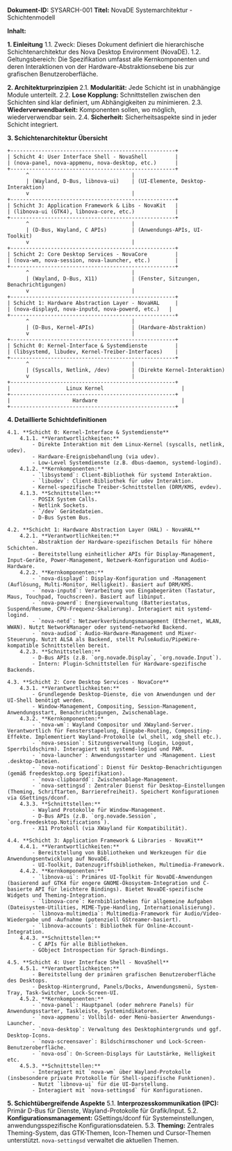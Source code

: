 **Dokument-ID:** SYSARCH-001
**Titel:** NovaDE Systemarchitektur - Schichtenmodell

**Inhalt:**

**1. Einleitung**
    1.1. Zweck: Dieses Dokument definiert die hierarchische Schichtenarchitektur des Nova Desktop Environment (NovaDE).
    1.2. Geltungsbereich: Die Spezifikation umfasst alle Kernkomponenten und deren Interaktionen von der Hardware-Abstraktionsebene bis zur grafischen Benutzeroberfläche.

**2. Architekturprinzipien**
    2.1. **Modularität:** Jede Schicht ist in unabhängige Module unterteilt.
    2.2. **Lose Kopplung:** Schnittstellen zwischen den Schichten sind klar definiert, um Abhängigkeiten zu minimieren.
    2.3. **Wiederverwendbarkeit:** Komponenten sollen, wo möglich, wiederverwendbar sein.
    2.4. **Sicherheit:** Sicherheitsaspekte sind in jeder Schicht integriert.

**3. Schichtenarchitektur Übersicht**

```ascii
+-----------------------------------------------------+
| Schicht 4: User Interface Shell - NovaShell         |
| (nova-panel, nova-appmenu, nova-desktop, etc.)      |
+-----------------------------------------------------+
      ^                                 |
      | (Wayland, D-Bus, libnova-ui)    | (UI-Elemente, Desktop-Interaktion)
      v                                 |
+-----------------------------------------------------+
| Schicht 3: Application Framework & Libs - NovaKit   |
| (libnova-ui (GTK4), libnova-core, etc.)             |
+-----------------------------------------------------+
      ^                                 |
      | (D-Bus, Wayland, C APIs)        | (Anwendungs-APIs, UI-Toolkit)
      v                                 |
+-----------------------------------------------------+
| Schicht 2: Core Desktop Services - NovaCore         |
| (nova-wm, nova-session, nova-launcher, etc.)        |
+-----------------------------------------------------+
      ^                                 |
      | (Wayland, D-Bus, X11)           | (Fenster, Sitzungen, Benachrichtigungen)
      v                                 |
+-----------------------------------------------------+
| Schicht 1: Hardware Abstraction Layer - NovaHAL     |
| (nova-displayd, nova-inputd, nova-powerd, etc.)   |
+-----------------------------------------------------+
      ^                                 |
      | (D-Bus, Kernel-APIs)            | (Hardware-Abstraktion)
      v                                 |
+-----------------------------------------------------+
| Schicht 0: Kernel-Interface & Systemdienste         |
| (libsystemd, libudev, Kernel-Treiber-Interfaces)    |
+-----------------------------------------------------+
      ^                                 |
      | (Syscalls, Netlink, /dev)       | (Direkte Kernel-Interaktion)
      v                                 |
+-----------------------------------------------------+
|                  Linux Kernel                         |
+-----------------------------------------------------+
|                    Hardware                           |
+-----------------------------------------------------+
```

**4. Detaillierte Schichtdefinitionen**

    4.1. **Schicht 0: Kernel-Interface & Systemdienste**
        4.1.1. **Verantwortlichkeiten:**
            - Direkte Interaktion mit dem Linux-Kernel (syscalls, netlink, udev).
            - Hardware-Ereignisbehandlung (via udev).
            - Low-Level Systemdienste (z.B. dbus-daemon, systemd-logind).
        4.1.2. **Kernkomponenten:**
            - `libsystemd`: Client-Bibliothek für systemd Interaktion.
            - `libudev`: Client-Bibliothek für udev Interaktion.
            - Kernel-spezifische Treiber-Schnittstellen (DRM/KMS, evdev).
        4.1.3. **Schnittstellen:**
            - POSIX System Calls.
            - Netlink Sockets.
            - `/dev` Gerätedateien.
            - D-Bus System Bus.

    4.2. **Schicht 1: Hardware Abstraction Layer (HAL) - NovaHAL**
        4.2.1. **Verantwortlichkeiten:**
            - Abstraktion der Hardware-spezifischen Details für höhere Schichten.
            - Bereitstellung einheitlicher APIs für Display-Management, Input-Geräte, Power-Management, Netzwerk-Konfiguration und Audio-Hardware.
        4.2.2. **Kernkomponenten:**
            - `nova-displayd`: Display-Konfiguration und -Management (Auflösung, Multi-Monitor, Helligkeit). Basiert auf DRM/KMS.
            - `nova-inputd`: Verarbeitung von Eingabegeräten (Tastatur, Maus, Touchpad, Touchscreen). Basiert auf libinput.
            - `nova-powerd`: Energieverwaltung (Batteriestatus, Suspend/Resume, CPU-Frequenz-Skalierung). Interagiert mit systemd-logind.
            - `nova-netd`: Netzwerkverbindungsmanagement (Ethernet, WLAN, WWAN). Nutzt NetworkManager oder systemd-networkd Backend.
            - `nova-audiod`: Audio-Hardware-Management und Mixer-Steuerung. Nutzt ALSA als Backend, stellt PulseAudio/PipeWire-kompatible Schnittstellen bereit.
        4.2.3. **Schnittstellen:**
            - D-Bus APIs (z.B. `org.novade.Display`, `org.novade.Input`).
            - Intern: Plugin-Schnittstellen für Hardware-spezifische Backends.

    4.3. **Schicht 2: Core Desktop Services - NovaCore**
        4.3.1. **Verantwortlichkeiten:**
            - Grundlegende Desktop-Dienste, die von Anwendungen und der UI-Shell benötigt werden.
            - Window-Management, Compositing, Session-Management, Anwendungsstart, Benachrichtigungen, Zwischenablage.
        4.3.2. **Kernkomponenten:**
            - `nova-wm`: Wayland Compositor und XWayland-Server. Verantwortlich für Fensterstapelung, Eingabe-Routing, Compositing-Effekte. Implementiert Wayland-Protokolle (wl_shell, xdg_shell etc.).
            - `nova-session`: Sitzungsverwaltung (Login, Logout, Sperrbildschirm). Interagiert mit systemd-logind und PAM.
            - `nova-launcher`: Anwendungsstarter und -Management. Liest .desktop-Dateien.
            - `nova-notificationd`: Dienst für Desktop-Benachrichtigungen (gemäß freedesktop.org Spezifikation).
            - `nova-clipboardd`: Zwischenablage-Management.
            - `nova-settingsd`: Zentraler Dienst für Desktop-Einstellungen (Theming, Schriftarten, Barrierefreiheit). Speichert Konfigurationen via GSettings/dconf.
        4.3.3. **Schnittstellen:**
            - Wayland Protokolle für Window-Management.
            - D-Bus APIs (z.B. `org.novade.Session`, `org.freedesktop.Notifications`).
            - X11 Protokoll (via XWayland für Kompatibilität).

    4.4. **Schicht 3: Application Framework & Libraries - NovaKit**
        4.4.1. **Verantwortlichkeiten:**
            - Bereitstellung von Bibliotheken und Werkzeugen für die Anwendungsentwicklung auf NovaDE.
            - UI-Toolkit, Datenzugriffsbibliotheken, Multimedia-Framework.
        4.4.2. **Kernkomponenten:**
            - `libnova-ui`: Primäres UI-Toolkit für NovaDE-Anwendungen (basierend auf GTK4 für engere GNOME-Ökosystem-Integration und C-basierte API für leichtere Bindings). Bietet NovaDE-spezifische Widgets und Theming-Integration.
            - `libnova-core`: Kernbibliotheken für allgemeine Aufgaben (Dateisystem-Utilities, MIME-Type-Handling, Internationalisierung).
            - `libnova-multimedia`: Multimedia-Framework für Audio/Video-Wiedergabe und -Aufnahme (potenziell GStreamer-basiert).
            - `libnova-accounts`: Bibliothek für Online-Account-Integration.
        4.4.3. **Schnittstellen:**
            - C APIs für alle Bibliotheken.
            - GObject Introspection für Sprach-Bindings.

    4.5. **Schicht 4: User Interface Shell - NovaShell**
        4.5.1. **Verantwortlichkeiten:**
            - Bereitstellung der primären grafischen Benutzeroberfläche des Desktops.
            - Desktop-Hintergrund, Panels/Docks, Anwendungsmenü, System-Tray, Task-Switcher, Lock-Screen-UI.
        4.5.2. **Kernkomponenten:**
            - `nova-panel`: Hauptpanel (oder mehrere Panels) für Anwendungsstarter, Taskleiste, Systemindikatoren.
            - `nova-appmenu`: Vollbild- oder Menü-basierter Anwendungs-Launcher.
            - `nova-desktop`: Verwaltung des Desktophintergrunds und ggf. Desktop-Icons.
            - `nova-screensaver`: Bildschirmschoner und Lock-Screen-Benutzeroberfläche.
            - `nova-osd`: On-Screen-Displays für Lautstärke, Helligkeit etc.
        4.5.3. **Schnittstellen:**
            - Interagiert mit `nova-wm` über Wayland-Protokolle (insbesondere private Protokolle für Shell-spezifische Funktionen).
            - Nutzt `libnova-ui` für die UI-Darstellung.
            - Interagiert mit `nova-settingsd` für Konfigurationen.

**5. Schichtübergreifende Aspekte**
    5.1. **Interprozesskommunikation (IPC):** Primär D-Bus für Dienste, Wayland-Protokolle für Grafik/Input.
    5.2. **Konfigurationsmanagement:** GSettings/dconf für Systemeinstellungen, anwendungsspezifische Konfigurationsdateien.
    5.3. **Theming:** Zentrales Theming-System, das GTK-Themen, Icon-Themen und Cursor-Themen unterstützt. `nova-settingsd` verwaltet die aktuellen Themen.
